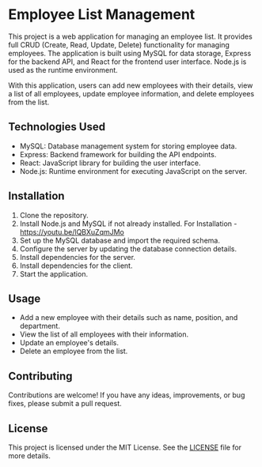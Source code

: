 # Employee List Management

This project is a web application for managing an employee list. It provides full CRUD (Create, Read, Update, Delete) functionality for managing employees. The application is built using MySQL for data storage, Express for the backend API, and React for the frontend user interface. Node.js is used as the runtime environment. 

With this application, users can add new employees with their details, view a list of all employees, update employee information, and delete employees from the list.

## Technologies Used

- MySQL: Database management system for storing employee data.
- Express: Backend framework for building the API endpoints.
- React: JavaScript library for building the user interface.
- Node.js: Runtime environment for executing JavaScript on the server.

## Installation

1. Clone the repository.
2. Install Node.js and MySQL if not already installed. For Installation - https://youtu.be/lQBXuZqmJMo
3. Set up the MySQL database and import the required schema.
4. Configure the server by updating the database connection details.
5. Install dependencies for the server.
6. Install dependencies for the client.
7. Start the application.

## Usage

- Add a new employee with their details such as name, position, and department.
- View the list of all employees with their information.
- Update an employee's details.
- Delete an employee from the list.

## Contributing

Contributions are welcome! If you have any ideas, improvements, or bug fixes, please submit a pull request.

## License

This project is licensed under the MIT License. See the [LICENSE](LICENSE) file for more details.
